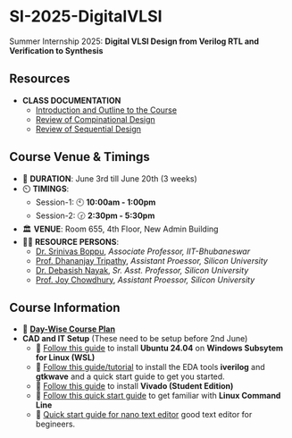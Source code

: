 # SI-2025-DigitalVLSI
Summer Internship 2025: **Digital VLSI Design from Verilog RTL and Verification to  Synthesis**

## Resources

- **CLASS DOCUMENTATION**
  - [Introduction and Outline to the Course](docs/L1_Introduction_Course_Outline.pdf)
  - [Review of Compinational Design](docs/L2_Review_Combinational_Logic_Design.pdf)
  - [Review of Sequential Design](docs/L3_Review_Sequential_Logic_Design.pdf)


## Course Venue & Timings

- 📆 **DURATION**: June 3rd till June 20th (3 weeks)
- ⏲️ **TIMINGS**:
  - Session-1: 🕙 **10:00am - 1:00pm**
  - Session-2: 🕝 **2:30pm - 5:30pm**
- 🏛️ **VENUE**: Room 655, 4th Floor, New Admin Building
- 👨‍🏫 **RESOURCE PERSONS**:
  - [Dr. Srinivas Boppu](https://secs.iitbbs.ac.in/index.php/sboppu/), _Associate Professor, IIT-Bhubaneswar_
  - [Prof. Dhananjay Tripathy](https://silicon.ac.in/wp-content/uploads/2021/06/FES14844_Dhananjay-Tripathy.pdf), _Assistant Proessor, Silicon University_
  - [Dr. Debasish Nayak](https://silicon.ac.in/wp-content/uploads/2022/04/Debasish-NayakFES09523.pdf), _Sr. Asst. Professor, Silicon University_
  - [Prof. Joy Chowdhury](https://silicon.ac.in/wp-content/uploads/2025/04/Joy-Chowdhury-FES24567.pdf), _Assistant Proessor, Silicon University_

## Course Information

- 🔗 [**Day-Wise Course Plan**](docs/digital_design_course-daywisePlan.pdf)
- **CAD and IT Setup** (These need to be setup before 2nd June)
  - 🔗 [Follow this guide](content/cad-install-setup-wsl-ubuntu.md) to install **Ubuntu 24.04** on **Windows Subsytem for Linux (WSL)**
  - :link: [Follow this guide/tutorial](content/eda-install.md) to install the EDA tools **iverilog** and **gtkwave** and a quick start guide to get you started.
  - :link: [Follow this guide](docs/vivado_installation.pdf) to install **Vivado (Student Edition)** 
  - 🔗 [Follow this quick start guide](https://www.makeuseof.com/tag/a-quick-guide-to-get-started-with-the-linux-command-line/) to get familiar with **Linux Command Line**
  - :link: [Quick start guide for nano text editor](content/quick-start-guide-nano-editor.md) good text editor for begineers. 



